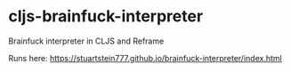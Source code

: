 # cljs-brainfuck-interpreter
Brainfuck interpreter in CLJS and Reframe

Runs here: https://stuartstein777.github.io/brainfuck-interpreter/index.html

